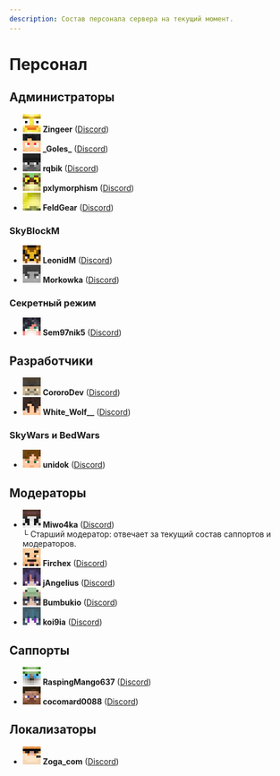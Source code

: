 ```yaml
---
description: Состав персонала сервера на текущий момент.
---
```


# Персонал

## Администраторы

* [<img src="../.gitbook/assets/Zingeer.png" alt="" data-size="line">](https://ru.namemc.com/profile/Zingeer) **Zingeer** ([Discord](https://discordapp.com/users/336551231382093824))
* [<img src="../.gitbook/assets/_Goles_.png" alt="" data-size="line">](https://ru.namemc.com/profile/\_Goles\_) **\_Goles\_** ([Discord](https://discordapp.com/users/335711248639459328))
* [<img src="../.gitbook/assets/rqbik.png" alt="" data-size="line">](https://ru.namemc.com/profile/rqbik) **rqbik** ([Discord](https://discordapp.com/users/531527252442087425))
* [<img src="../.gitbook/assets/pxlymorphism.png" alt="" data-size="line">](https://ru.namemc.com/profile/pxlymorphism) **pxlymorphism** ([Discord](https://discordapp.com/users/239720486961938432))
* [<img src="../.gitbook/assets/FeldGear.png" alt="" data-size="line">](https://ru.namemc.com/profile/FeldGear) **FeldGear** ([Discord](https://discordapp.com/users/284948282994720770))

### SkyBlockM

* [<img src="../.gitbook/assets/LeonidM.png" alt="" data-size="line">](https://ru.namemc.com/profile/LeonidM) **LeonidM** ([Discord](https://discordapp.com/users/323503212764069890))
* [<img src="../.gitbook/assets/Morkowka.png" alt="" data-size="line">](https://ru.namemc.com/profile/Morkowka) **Morkowka** ([Discord](https://discordapp.com/users/512285433640648704))

### Секретный режим

* [<img src="../.gitbook/assets/Sem97nik5.png" alt="" data-size="line">](https://ru.namemc.com/profile/Sem97nik5) **Sem97nik5** ([Discord](https://discordapp.com/users/351355575440900097))

## Разработчики

* [<img src="../.gitbook/assets/CororoDev.png" alt="" data-size="line">](https://ru.namemc.com/profile/CororoDev) **CororoDev** ([Discord](https://discordapp.com/users/373389455899492354))
* [<img src="../.gitbook/assets/White_Wolf__.png" alt="" data-size="line">](https://ru.namemc.com/profile/White\_Wolf\_\_) **White\_Wolf\_\_** ([Discord](https://discordapp.com/users/778041773809205258))

### SkyWars и BedWars

* [<img src="../.gitbook/assets/unidok.png" alt="" data-size="line">](https://ru.namemc.com/profile/unidok) **unidok** ([Discord](https://discordapp.com/users/693392944274604052))

## Модераторы

* [<img src="../.gitbook/assets/Miwo4ka.png" alt="" data-size="line">](https://ru.namemc.com/profile/Miwo4ka) **Miwo4ka** ([Discord](https://discordapp.com/users/1114548370351071272))\
  └ Старший модератор: отвечает за текущий состав саппортов и модераторов.
* [<img src="../.gitbook/assets/Firchex.png" alt="" data-size="line">](https://ru.namemc.com/profile/Firchex) **Firchex** ([Discord](https://discordapp.com/users/267275356539584522))
* [<img src="../.gitbook/assets/jAngelius.png" alt="" data-size="line">](https://ru.namemc.com/profile/jAngelius) **jAngelius** ([Discord](https://discordapp.com/users/567791580744908946))
* [<img src="../.gitbook/assets/Bumbukio.png" alt="" data-size="line">](https://ru.namemc.com/profile/Bumbukio) **Bumbukio** ([Discord](https://discordapp.com/users/702865132509986957))
* [<img src="../.gitbook/assets/koi9ia.png" alt="" data-size="line">](https://ru.namemc.com/profile/koi9ia) **koi9ia** ([Discord](https://discordapp.com/users/853741418882662420))

## Саппорты

* [<img src="../.gitbook/assets/RaspingMango637.png" alt="" data-size="line">](https://ru.namemc.com/profile/RaspingMango637) **RaspingMango637** ([Discord](https://discordapp.com/users/208242168823808001))
* <img src="../.gitbook/assets/Steve.png" alt="" data-size="line"> **cocomard0088** ([Discord](https://discordapp.com/users/1196131473707765812))

## Локализаторы

* [<img src="../.gitbook/assets/Zoga_com.png" alt="" data-size="line">](https://ru.namemc.com/profile/Zoga\_com) **Zoga\_com** ([Discord](https://discordapp.com/users/681845447547289690))
